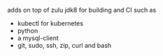 adds on top of zulu jdk8 for building and CI
such as 

- kubectl for kubernetes
- python
- a mysql-client
- git, sudo, ssh, zip, curl and bash
